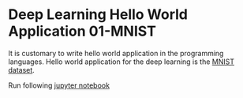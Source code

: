 # Deep Learning Hello World Application 01-MNIST

It is customary to write hello world application in the programming languages.
Hello world application for the deep learning is the [MNIST dataset](http://yann.lecun.com/exdb/mnist).




Run following [jupyter notebook](notebooks/hello-world-MNIST.ipynb)



